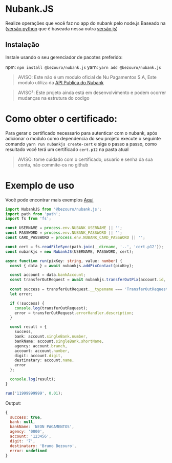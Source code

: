 # Nubank.JS
Realize operações que você faz no app do nubank pelo node.js Baseado na ([versão python](https://github.com/andreroggeri/pynubank/) que é baseada nessa outra [versão js](https://github.com/Astrocoders/nubank-api))

## Instalação
Instale usando o seu gerenciador de pacotes preferido:

npm: `npm install @bezouro/nubank.js`
yarn: `yarn add @bezouro/nubank.js`

> AVISO: Este não é um modulo oficial de Nu Pagamentos S.A, Este modulo utiliza da [API Publica do Nubank](https://twitter.com/nubank/status/766665014161932288)

> AVISO²: Este projeto ainda está em desenvolvimento e podem ocorrer mudanças na estrutura do codigo

# Como obter o certificado:
Para gerar o certificado necessario para autenticar com o nubank, após adicionar o modulo como dependencia do seu projeto execute o seguinte comando
`yarn run nubankjs create-cert` e siga o passo a passo, como resultado você terá um certificado `cert.p12` na pasta atual

>AVISO: tome cuidado com o certificado, usuario e senha da sua conta, não commite-os no github
# Exemplo de uso
Você pode encontrar mais exemplos [Aqui](/examples/)

```typescript
import NubankJS from '@bezouro/nubank.js';
import path from 'path';
import fs from 'fs';

const USERNAME = process.env.NUBANK_USERNAME || '';
const PASSWORD = process.env.NUBANK_PASSWORD || '';
const CARD_PASSWORD = process.env.NUBANK_CARD_PASSWORD || '';

const cert = fs.readFileSync(path.join(__dirname, '..', 'cert.p12'));
const nubankjs = new NubankJS(USERNAME, PASSWORD, cert);

async function run(pixKey: string, value: number) {
  const { data } = await nubankjs.addPixContact(pixKey);

  const account = data.bankAccount;
  const transferOutRequest = await nubankjs.transferOutPix(account.id, value, CARD_PASSWORD);
  
  const success = transferOutRequest.__typename === 'TransferOutRequestSuccess';
  let error;

  if (!success) {
    console.log(transferOutRequest);
    error = transferOutRequest.errorHandler.description;
  }

  const result = {
    success,
    bank: account.singleBank.number,
    bankName: account.singleBank.shortName,
    agency: account.branch,
    account: account.number,
    digit: account.digit,
    destinatary: account.name,
    error
  };

  console.log(result);
}

run('11999999999', 0.01);
```

Output:
```js
{
  success: true,
  bank: null,
  bankName: 'NEON PAGAMENTOS',
  agency: '0000',
  account: '123456',
  digit: '7',
  destinatary: 'Bruno Bezouro',
  error: undefined
}
```
